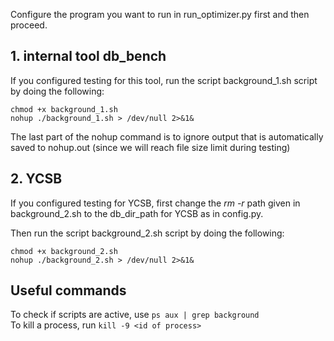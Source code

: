 Configure the program you want to run in run_optimizer.py first and then proceed.

## 1. internal tool db_bench
If you configured testing for this tool, run the script background_1.sh script by doing the following:
```
chmod +x background_1.sh
nohup ./background_1.sh > /dev/null 2>&1&
```
The last part of the nohup command is to ignore output that is automatically saved to nohup.out (since we will reach file size limit during testing)

## 2. YCSB
If you configured testing for YCSB, first change the *rm -r* path given in background_2.sh to the db_dir_path for YCSB as in config.py.

Then run the script background_2.sh script by doing the following:
```
chmod +x background_2.sh
nohup ./background_2.sh > /dev/null 2>&1&
```

## Useful commands
To check if scripts are active, use `ps aux | grep background`  
To kill a process, run `kill -9 <id of process>`